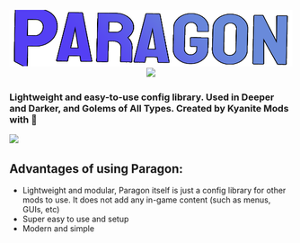 <p align="center">
    <img src="images/paragonbanner.png" width="600" height="100" title="Paragon Banner">
    <img src="https://i.imgur.com/hURZ7qu.png" width="900">
</p>

### Lightweight and easy-to-use config library. Used in Deeper and Darker, and Golems of All Types. Created by Kyanite Mods with 💖

<p>
    <img src="https://i.imgur.com/hURZ7qu.png" width="900">
</p>

## Advantages of using Paragon:
- Lightweight and modular, Paragon itself is just a config library for other mods to use. It does not add any in-game content (such as menus, GUIs, etc)
- Super easy to use and setup
- Modern and simple
